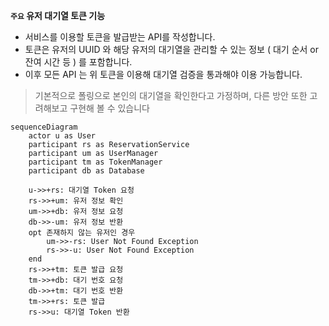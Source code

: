 **`주요` 유저 대기열 토큰 기능**

- 서비스를 이용할 토큰을 발급받는 API를 작성합니다.
- 토큰은 유저의 UUID 와 해당 유저의 대기열을 관리할 수 있는 정보 ( 대기 순서 or 잔여 시간 등 ) 를 포함합니다.
- 이후 모든 API 는 위 토큰을 이용해 대기열 검증을 통과해야 이용 가능합니다.

> 기본적으로 폴링으로 본인의 대기열을 확인한다고 가정하며, 다른 방안 또한 고려해보고 구현해 볼 수 있습니다


```mermaid
sequenceDiagram
    actor u as User
    participant rs as ReservationService
    participant um as UserManager
    participant tm as TokenManager
    participant db as Database

    u->>+rs: 대기열 Token 요청
    rs->>+um: 유저 정보 확인
    um->>+db: 유저 정보 요청
    db->>-um: 유저 정보 반환
    opt 존재하지 않는 유저인 경우
        um->>-rs: User Not Found Exception
        rs->>-u: User Not Found Exception
    end    
    rs->>+tm: 토큰 발급 요청
    tm->>+db: 대기 번호 요청
    db->>+tm: 대기 번호 반환
    tm->>+rs: 토큰 발급
    rs->>u: 대기열 Token 반환
```